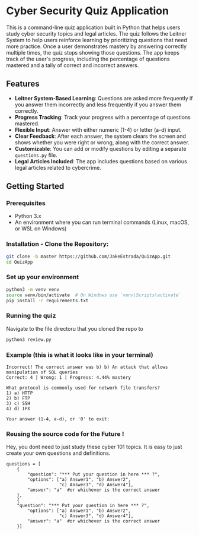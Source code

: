 # Cyber Security Quiz Application

This is a command-line quiz application built in Python that helps users study cyber security topics and legal articles. The quiz follows the Leitner System to help users reinforce learning by prioritizing questions that need more practice. Once a user demonstrates mastery by answering correctly multiple times, the quiz stops showing those questions. The app keeps track of the user's progress, including the percentage of questions mastered and a tally of correct and incorrect answers. 

## Features

- **Leitner System-Based Learning**: Questions are asked more frequently if you answer them incorrectly and less frequently if you answer them correctly.
- **Progress Tracking**: Track your progress with a percentage of questions mastered.
- **Flexible Input**: Answer with either numeric (1-4) or letter (a-d) input.
- **Clear Feedback**: After each answer, the system clears the screen and shows whether you were right or wrong, along with the correct answer.
- **Customizable**: You can add or modify questions by editing a separate `questions.py` file.
- **Legal Articles Included**: The app includes questions based on various legal articles related to cybercrime.

## Getting Started

### Prerequisites

- Python 3.x
- An environment where you can run terminal commands (Linux, macOS, or WSL on Windows)

### Installation - **Clone the Repository**:

```bash
git clone -b master https://github.com/JakeEstrada/QuizApp.git
cd QuizApp
```

### Set up your environment


```bash
python3 -m venv venv
source venv/bin/activate  # On Windows use `venv\Scripts\activate`
pip install -r requirements.txt
```

### Running the quiz 

Navigate to the file directoru that you cloned the repo to

```bash
python3 review.py
```


### Example (this is what it looks like in your terminal)

```
Incorrect! The correct answer was b) b) An attack that allows manipulation of SQL queries
Correct: 4 | Wrong: 1 | Progress: 4.44% mastery

What protocol is commonly used for network file transfers?
1) a) HTTP
2) b) FTP
3) c) SSH
4) d) IPX

Your answer (1-4, a-d), or '0' to exit: 
```


### Reusing the source code for the Future ! 

Hey, you dont need to just study these cyber 101 topics. It is easy to just create your own questions and definitions. 

```
questions = [
    {
        "question": "*** Put your question in here *** ?",
        "options": ["a) Answer1", "b) Answer2", 
                    "c) Answer3", "d) Answer4"],
        "answer": "a"  #or whichever is the correct answer
    },
    {
	"question": "*** Put your question in here *** ?",
        "options": ["a) Answer1", "b) Answer2", 
                    "c) Answer3", "d) Answer4"],
        "answer": "a"  #or whichever is the correct answer
    }]
```
